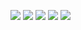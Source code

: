 ![](https://github-profile-summary-cards.vercel.app/api/cards/profile-details?username=gqcn&theme=github)
![](https://github-profile-summary-cards.vercel.app/api/cards/repos-per-language?username=gqcn&theme=github)
![](https://github-profile-summary-cards.vercel.app/api/cards/most-commit-language?username=gqcn&theme=github)
![](https://github-profile-summary-cards.vercel.app/api/cards/stats?username=gqcn&theme=github)
![](https://github-profile-summary-cards.vercel.app/api/cards/productive-time?username=gqcn&theme=github)
